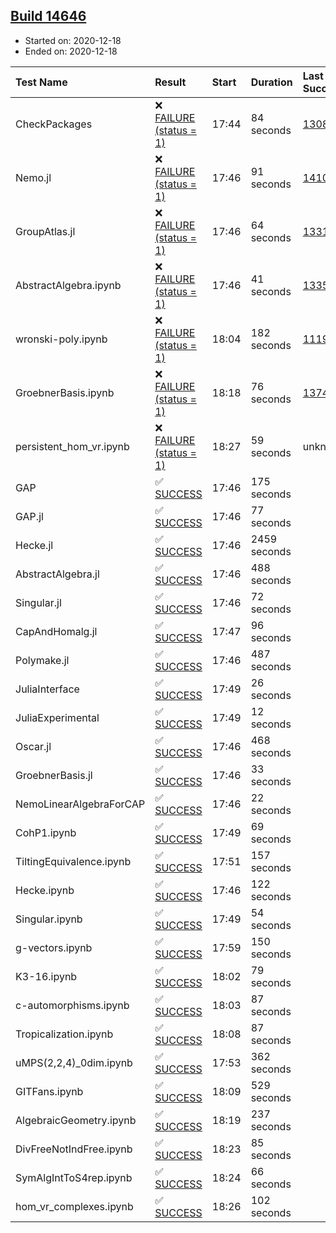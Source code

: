 ## [Build 14646](https://oscarci.mathematik.uni-kl.de/job/oscar/14646/)

* Started on: 2020-12-18
* Ended on: 2020-12-18

| Test Name    | Result | Start | Duration | Last Success | First Failure |
|:-------------|:-------|:------|:---------|:-------------|:--------------|
| CheckPackages | ❌ [FAILURE (status = 1)](https://oscarci.mathematik.uni-kl.de/job/oscar/14646/artifact/logs/build-14646/CheckPackages.log) | 17:44 | 84 seconds | [13085](https://oscarci.mathematik.uni-kl.de/job/oscar/13085/) | [13086](https://oscarci.mathematik.uni-kl.de/job/oscar/13086/) |
| Nemo.jl | ❌ [FAILURE (status = 1)](https://oscarci.mathematik.uni-kl.de/job/oscar/14646/artifact/logs/build-14646/Nemo.jl.log) | 17:46 | 91 seconds | [14101](https://oscarci.mathematik.uni-kl.de/job/oscar/14101/) | [14102](https://oscarci.mathematik.uni-kl.de/job/oscar/14102/) |
| GroupAtlas.jl | ❌ [FAILURE (status = 1)](https://oscarci.mathematik.uni-kl.de/job/oscar/14646/artifact/logs/build-14646/GroupAtlas.jl.log) | 17:46 | 64 seconds | [13311](https://oscarci.mathematik.uni-kl.de/job/oscar/13311/) | [13312](https://oscarci.mathematik.uni-kl.de/job/oscar/13312/) |
| AbstractAlgebra.ipynb | ❌ [FAILURE (status = 1)](https://oscarci.mathematik.uni-kl.de/job/oscar/14646/artifact/logs/build-14646/AbstractAlgebra.ipynb.log) | 17:46 | 41 seconds | [13355](https://oscarci.mathematik.uni-kl.de/job/oscar/13355/) | [13356](https://oscarci.mathematik.uni-kl.de/job/oscar/13356/) |
| wronski-poly.ipynb | ❌ [FAILURE (status = 1)](https://oscarci.mathematik.uni-kl.de/job/oscar/14646/artifact/logs/build-14646/wronski-poly.ipynb.log) | 18:04 | 182 seconds | [11192](https://oscarci.mathematik.uni-kl.de/job/oscar/11192/) | [11193](https://oscarci.mathematik.uni-kl.de/job/oscar/11193/) |
| GroebnerBasis.ipynb | ❌ [FAILURE (status = 1)](https://oscarci.mathematik.uni-kl.de/job/oscar/14646/artifact/logs/build-14646/GroebnerBasis.ipynb.log) | 18:18 | 76 seconds | [13748](https://oscarci.mathematik.uni-kl.de/job/oscar/13748/) | [13749](https://oscarci.mathematik.uni-kl.de/job/oscar/13749/) |
| persistent_hom_vr.ipynb | ❌ [FAILURE (status = 1)](https://oscarci.mathematik.uni-kl.de/job/oscar/14646/artifact/logs/build-14646/persistent_hom_vr.ipynb.log) | 18:27 | 59 seconds | unknown | unknown |
| GAP | ✅ [SUCCESS](https://oscarci.mathematik.uni-kl.de/job/oscar/14646/artifact/logs/build-14646/GAP.log) | 17:46 | 175 seconds |  |  |
| GAP.jl | ✅ [SUCCESS](https://oscarci.mathematik.uni-kl.de/job/oscar/14646/artifact/logs/build-14646/GAP.jl.log) | 17:46 | 77 seconds |  |  |
| Hecke.jl | ✅ [SUCCESS](https://oscarci.mathematik.uni-kl.de/job/oscar/14646/artifact/logs/build-14646/Hecke.jl.log) | 17:46 | 2459 seconds |  |  |
| AbstractAlgebra.jl | ✅ [SUCCESS](https://oscarci.mathematik.uni-kl.de/job/oscar/14646/artifact/logs/build-14646/AbstractAlgebra.jl.log) | 17:46 | 488 seconds |  |  |
| Singular.jl | ✅ [SUCCESS](https://oscarci.mathematik.uni-kl.de/job/oscar/14646/artifact/logs/build-14646/Singular.jl.log) | 17:46 | 72 seconds |  |  |
| CapAndHomalg.jl | ✅ [SUCCESS](https://oscarci.mathematik.uni-kl.de/job/oscar/14646/artifact/logs/build-14646/CapAndHomalg.jl.log) | 17:47 | 96 seconds |  |  |
| Polymake.jl | ✅ [SUCCESS](https://oscarci.mathematik.uni-kl.de/job/oscar/14646/artifact/logs/build-14646/Polymake.jl.log) | 17:46 | 487 seconds |  |  |
| JuliaInterface | ✅ [SUCCESS](https://oscarci.mathematik.uni-kl.de/job/oscar/14646/artifact/logs/build-14646/JuliaInterface.log) | 17:49 | 26 seconds |  |  |
| JuliaExperimental | ✅ [SUCCESS](https://oscarci.mathematik.uni-kl.de/job/oscar/14646/artifact/logs/build-14646/JuliaExperimental.log) | 17:49 | 12 seconds |  |  |
| Oscar.jl | ✅ [SUCCESS](https://oscarci.mathematik.uni-kl.de/job/oscar/14646/artifact/logs/build-14646/Oscar.jl.log) | 17:46 | 468 seconds |  |  |
| GroebnerBasis.jl | ✅ [SUCCESS](https://oscarci.mathematik.uni-kl.de/job/oscar/14646/artifact/logs/build-14646/GroebnerBasis.jl.log) | 17:46 | 33 seconds |  |  |
| NemoLinearAlgebraForCAP | ✅ [SUCCESS](https://oscarci.mathematik.uni-kl.de/job/oscar/14646/artifact/logs/build-14646/NemoLinearAlgebraForCAP.log) | 17:46 | 22 seconds |  |  |
| CohP1.ipynb | ✅ [SUCCESS](https://oscarci.mathematik.uni-kl.de/job/oscar/14646/artifact/logs/build-14646/CohP1.ipynb.log) | 17:49 | 69 seconds |  |  |
| TiltingEquivalence.ipynb | ✅ [SUCCESS](https://oscarci.mathematik.uni-kl.de/job/oscar/14646/artifact/logs/build-14646/TiltingEquivalence.ipynb.log) | 17:51 | 157 seconds |  |  |
| Hecke.ipynb | ✅ [SUCCESS](https://oscarci.mathematik.uni-kl.de/job/oscar/14646/artifact/logs/build-14646/Hecke.ipynb.log) | 17:46 | 122 seconds |  |  |
| Singular.ipynb | ✅ [SUCCESS](https://oscarci.mathematik.uni-kl.de/job/oscar/14646/artifact/logs/build-14646/Singular.ipynb.log) | 17:49 | 54 seconds |  |  |
| g-vectors.ipynb | ✅ [SUCCESS](https://oscarci.mathematik.uni-kl.de/job/oscar/14646/artifact/logs/build-14646/g-vectors.ipynb.log) | 17:59 | 150 seconds |  |  |
| K3-16.ipynb | ✅ [SUCCESS](https://oscarci.mathematik.uni-kl.de/job/oscar/14646/artifact/logs/build-14646/K3-16.ipynb.log) | 18:02 | 79 seconds |  |  |
| c-automorphisms.ipynb | ✅ [SUCCESS](https://oscarci.mathematik.uni-kl.de/job/oscar/14646/artifact/logs/build-14646/c-automorphisms.ipynb.log) | 18:03 | 87 seconds |  |  |
| Tropicalization.ipynb | ✅ [SUCCESS](https://oscarci.mathematik.uni-kl.de/job/oscar/14646/artifact/logs/build-14646/Tropicalization.ipynb.log) | 18:08 | 87 seconds |  |  |
| uMPS(2,2,4)_0dim.ipynb | ✅ [SUCCESS](https://oscarci.mathematik.uni-kl.de/job/oscar/14646/artifact/logs/build-14646/uMPS-2-2-4-_0dim.ipynb.log) | 17:53 | 362 seconds |  |  |
| GITFans.ipynb | ✅ [SUCCESS](https://oscarci.mathematik.uni-kl.de/job/oscar/14646/artifact/logs/build-14646/GITFans.ipynb.log) | 18:09 | 529 seconds |  |  |
| AlgebraicGeometry.ipynb | ✅ [SUCCESS](https://oscarci.mathematik.uni-kl.de/job/oscar/14646/artifact/logs/build-14646/AlgebraicGeometry.ipynb.log) | 18:19 | 237 seconds |  |  |
| DivFreeNotIndFree.ipynb | ✅ [SUCCESS](https://oscarci.mathematik.uni-kl.de/job/oscar/14646/artifact/logs/build-14646/DivFreeNotIndFree.ipynb.log) | 18:23 | 85 seconds |  |  |
| SymAlgIntToS4rep.ipynb | ✅ [SUCCESS](https://oscarci.mathematik.uni-kl.de/job/oscar/14646/artifact/logs/build-14646/SymAlgIntToS4rep.ipynb.log) | 18:24 | 66 seconds |  |  |
| hom_vr_complexes.ipynb | ✅ [SUCCESS](https://oscarci.mathematik.uni-kl.de/job/oscar/14646/artifact/logs/build-14646/hom_vr_complexes.ipynb.log) | 18:26 | 102 seconds |  |  |
